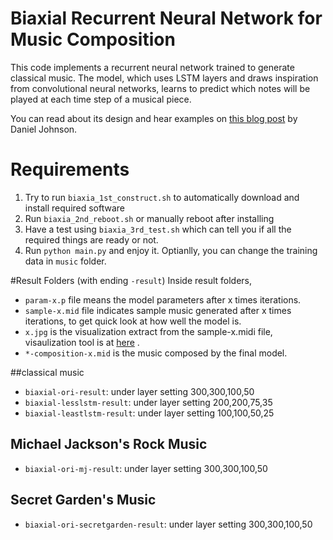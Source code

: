 # Biaxial Recurrent Neural Network for Music Composition

This code implements a recurrent neural network trained to generate classical music. The model, which uses LSTM layers and draws inspiration from convolutional neural networks, learns to predict which notes will be played at each time step of a musical piece.

You can read about its design and hear examples on [this blog post](http://www.hexahedria.com/2015/08/03/composing-music-with-recurrent-neural-networks/) by Daniel Johnson. 

# Requirements
1. Try to run `biaxia_1st_construct.sh` to automatically download and install required software
2. Run `biaxia_2nd_reboot.sh` or manually reboot after installing
3. Have a test using `biaxia_3rd_test.sh` which can tell you if all the required things are ready or not.
4. Run `python main.py` and enjoy it. Optianlly, you can change the training data in `music` folder.


#Result Folders (with ending `-result`)
Inside result folders, 
* `param-x.p` file means the model parameters after x times iterations.
* `sample-x.mid` file indicates sample music generated after x times iterations, to get quick look at how well the model is.
* `x.jpg` is the visualization extract from the sample-x.midi file, visaulization tool is at [here](http://qiao.github.io/euphony) .
* `*-composition-x.mid` is the music composed by the final model.


##classical music 
* `biaxial-ori-result`: under layer setting 300,300,100,50
* `biaxial-lesslstm-result`: under layer setting 200,200,75,35
* `biaxial-leastlstm-result`: under layer setting 100,100,50,25

## Michael Jackson's Rock Music
* `biaxial-ori-mj-result`: under layer setting 300,300,100,50 

## Secret Garden's Music
* `biaxial-ori-secretgarden-result`: under layer setting 300,300,100,50 

